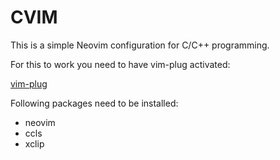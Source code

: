 # CVIM
This is a simple Neovim configuration for C/C++ programming.

For this to work you need to have vim-plug activated: 

[vim-plug](https://github.com/junegunn/vim-plug)

Following packages need to be installed: 
- neovim
- ccls
- xclip
